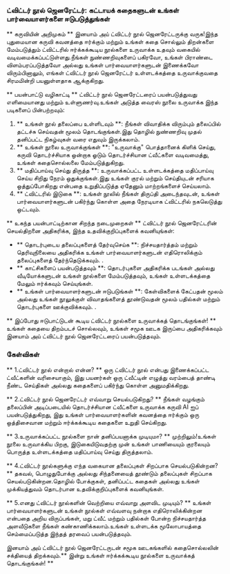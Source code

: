 ### ட்விட்டர் நூல் ஜெனரேட்டர்: கட்டாயக் கதைகளுடன் உங்கள் பார்வையாளர்களை ஈடுபடுத்துங்கள்

** கருவியின் அறிமுகம் **
இனயாம் அய் ட்விட்டர் நூல் ஜெனரேட்டருக்கு வருக!இந்த புதுமையான கருவி கவனத்தை ஈர்க்கும் மற்றும் உங்கள் கதை சொல்லும் திறன்களை மேம்படுத்தும் ட்விட்டரில் ஈர்க்கக்கூடிய நூல்களை உருவாக்க உதவும் வகையில் வடிவமைக்கப்பட்டுள்ளது.நீங்கள் நுண்ணறிவுகளைப் பகிரவோ, உங்கள் பிராண்டை விளம்பரப்படுத்தவோ அல்லது உங்கள் பார்வையாளர்களுடன் இணைக்கவோ விரும்பினாலும், எங்கள் ட்விட்டர் நூல் ஜெனரேட்டர் உள்ளடக்கத்தை உருவாக்குவதை சிரமமின்றி பயனுள்ளதாக ஆக்குகிறது.

** பயன்பாட்டு வழிகாட்டி **
ட்விட்டர் நூல் ஜெனரேட்டரைப் பயன்படுத்துவது எளிமையானது மற்றும் உள்ளுணர்வு.உங்கள் அடுத்த வைரஸ் நூலை உருவாக்க இந்த படிகளைப் பின்பற்றவும்:

1. ** உங்கள் நூல் தலைப்பை உள்ளிடவும் **: நீங்கள் விவாதிக்க விரும்பும் தலைப்பில் தட்டச்சு செய்வதன் மூலம் தொடங்குங்கள்.இது தொழில் நுண்ணறிவு முதல் தனிப்பட்ட நிகழ்வுகள் வரை எதுவும் இருக்கலாம்.
2. ** உங்கள் நூலை உருவாக்குங்கள் **: "உருவாக்கு" பொத்தானைக் கிளிக் செய்து, கருவி தொடர்ச்சியாக ஒன்றாக ஓடும் தொடர்ச்சியான ட்வீட்களை வடிவமைத்து, உங்கள் கதைசொல்லலை மேம்படுத்துகிறது.
3. ** மதிப்பாய்வு செய்து திருத்த **: உருவாக்கப்பட்ட உள்ளடக்கத்தை மதிப்பாய்வு செய்ய சிறிது நேரம் ஒதுக்குங்கள்.இது உங்கள் குரல் மற்றும் செய்தியுடன் சரியாக ஒத்துப்போகிறது என்பதை உறுதிப்படுத்த ஏதேனும் மாற்றங்களைச் செய்யலாம்.
4. ** ட்விட்டரில் இடுகை **: உங்கள் நூலில் நீங்கள் திருப்தி அடைந்தவுடன், உங்கள் பார்வையாளர்களுடன் பகிர்ந்து கொள்ள அதை நேரடியாக ட்விட்டரில் நகலெடுத்து ஒட்டவும்.

** உகந்த பயன்பாட்டிற்கான சிறந்த நடைமுறைகள் **
ட்விட்டர் நூல் ஜெனரேட்டரின் செயல்திறனை அதிகரிக்க, இந்த உதவிக்குறிப்புகளைக் கவனியுங்கள்:

- ** தொடர்புடைய தலைப்புகளைத் தேர்வுசெய்க **: நிச்சயதார்த்தம் மற்றும் தெரிவுநிலையை அதிகரிக்க உங்கள் பார்வையாளர்களுடன் எதிரொலிக்கும் தலைப்புகளைத் தேர்ந்தெடுக்கவும்.
.
- ** காட்சிகளைப் பயன்படுத்தவும் **: தொடர்புகளை அதிகரிக்க படங்கள் அல்லது வீடியோக்களுடன் உங்கள் நூல்களை மேம்படுத்தவும், உங்கள் உள்ளடக்கத்தை மேலும் ஈர்க்கவும் செய்யுங்கள்.
- ** உங்கள் பார்வையாளர்களுடன் ஈடுபடுங்கள் **: கேள்விகளைக் கேட்பதன் மூலம் அல்லது உங்கள் நூலுக்குள் விவாதங்களைத் தூண்டுவதன் மூலம் பதில்கள் மற்றும் தொடர்புகளை ஊக்குவிக்கவும்.
.

** இப்போது ஈடுபாட்டுடன் கூடிய ட்விட்டர் நூல்களை உருவாக்கத் தொடங்குங்கள்! ** உங்கள் கதையை திறம்படச் சொல்லவும், உங்கள் சமூக ஊடக இருப்பை அதிகரிக்கவும் இனயாம் அய் ட்விட்டர் நூல் ஜெனரேட்டரைப் பயன்படுத்தவும்.

### கேள்விகள்

** 1.ட்விட்டர் நூல் என்றால் என்ன? **
ஒரு ட்விட்டர் நூல் என்பது இணைக்கப்பட்ட ட்வீட்களின் வரிசையாகும், இது பயனர்கள் ஒரு ட்வீட்டின் எழுத்து வரம்பைத் தாண்டி நீண்ட செய்திகள் அல்லது கதைகளைப் பகிர்ந்து கொள்ள அனுமதிக்கிறது.

** 2.ட்விட்டர் நூல் ஜெனரேட்டர் எவ்வாறு செயல்படுகிறது? **
நீங்கள் வழங்கும் தலைப்பின் அடிப்படையில் தொடர்ச்சியான ட்வீட்களை உருவாக்க கருவி AI ஐப் பயன்படுத்துகிறது, இது உங்கள் பார்வையாளர்களின் கவனத்தை ஈர்க்கும் ஒரு ஒத்திசைவான மற்றும் ஈர்க்கக்கூடிய கதைகளை உறுதி செய்கிறது.

** 3.உருவாக்கப்பட்ட நூல்களை நான் தனிப்பயனாக்க முடியுமா? **
முற்றிலும்!உங்கள் நூலை உருவாக்கிய பிறகு, இடுகையிடுவதற்கு முன் உங்கள் பாணியையும் குரலையும் பொருத்த உள்ளடக்கத்தை மதிப்பாய்வு செய்து திருத்தலாம்.

** 4.ட்விட்டர் நூல்களுக்கு எந்த வகையான தலைப்புகள் சிறப்பாக செயல்படுகின்றன? **
தகவல், பொழுதுபோக்கு அல்லது சிந்தனையைத் தூண்டும் தலைப்புகள் சிறப்பாக செயல்படுகின்றன.தொழில் போக்குகள், தனிப்பட்ட கதைகள் அல்லது உங்கள் முக்கியத்துவம் தொடர்பான உதவிக்குறிப்புகளைக் கவனியுங்கள்.

** 5.எனது ட்விட்டர் நூல்களின் வெற்றியை எவ்வாறு அளவிட முடியும்? **
உங்கள் பார்வையாளர்களுடன் உங்கள் நூல்கள் எவ்வளவு நன்றாக எதிரொலிக்கின்றன என்பதை அறிய விருப்பங்கள், மறு ட்வீட் மற்றும் பதில்கள் போன்ற நிச்சயதார்த்த அளவீடுகளை நீங்கள் கண்காணிக்கலாம்.உங்கள் உள்ளடக்க மூலோபாயத்தை செம்மைப்படுத்த இந்தத் தரவைப் பயன்படுத்தவும்.

இனயாம் அய் ட்விட்டர் நூல் ஜெனரேட்டருடன் சமூக ஊடகங்களில் கதைசொல்லலின் சக்தியைத் திறக்கவும்.** இன்று உங்கள் ஈர்க்கக்கூடிய நூல்களை உருவாக்கத் தொடங்குங்கள்! **